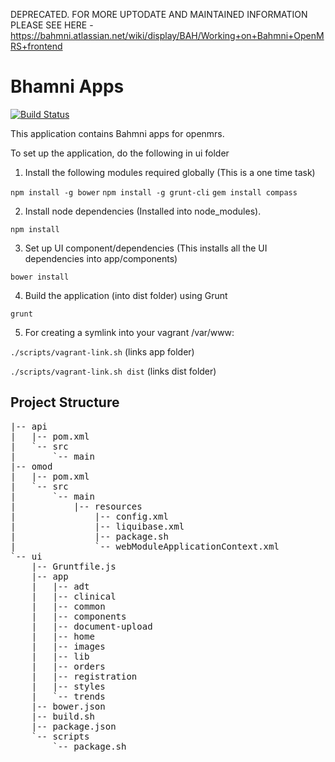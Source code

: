 DEPRECATED. FOR MORE UPTODATE AND MAINTAINED INFORMATION PLEASE SEE HERE - https://bahmni.atlassian.net/wiki/display/BAH/Working+on+Bahmni+OpenMRS+frontend

Bhamni Apps
============

[![Build Status](https://travis-ci.org/Bhamni/openmrs-module-bahmniapps.svg?branch=master)](https://travis-ci.org/Bhamni/openmrs-module-bahmniapps)

This application contains Bahmni apps for openmrs.

 To set up the application, do the following in ui folder

1. Install the following modules required globally (This is a one time task)

  `npm install -g bower`
  `npm install -g grunt-cli`
  `gem install compass`

2. Install node dependencies (Installed into node_modules).

  `npm install`


3. Set up UI component/dependencies (This installs all the UI dependencies into
app/components)

  `bower install`

4. Build the application (into dist folder) using Grunt

  `grunt`

5. For creating a symlink into your vagrant /var/www:  

  `./scripts/vagrant-link.sh` (links app folder)
  
  `./scripts/vagrant-link.sh dist` (links dist folder)




Project Structure
-----------------
<pre>
|-- api
|   |-- pom.xml
|   `-- src
|       `-- main
|-- omod
|   |-- pom.xml
|   `-- src
|       `-- main
|           |-- resources
|               |-- config.xml
|               |-- liquibase.xml
|               |-- package.sh
|               `-- webModuleApplicationContext.xml
`-- ui
    |-- Gruntfile.js
    |-- app
    |   |-- adt
    |   |-- clinical
    |   |-- common
    |   |-- components
    |   |-- document-upload
    |   |-- home
    |   |-- images
    |   |-- lib
    |   |-- orders
    |   |-- registration
    |   |-- styles
    |   `-- trends
    |-- bower.json
    |-- build.sh
    |-- package.json
    `-- scripts
        `-- package.sh
</pre>
